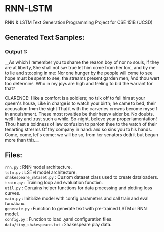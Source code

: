 # RNN-LSTM
RNN &amp; LSTM Text Generation Programming Project for CSE 151B (UCSD)

## Generated Text Samples:

### Output 1:

__As which I remember you to shame the reason boy of nor no souls, if they are at liberty,
She shall not say true let him come from her lord, and by me to lie and stooping in me:
Nor one hunger by the people will come to see hope must be spent to see, the streams present garden men,
And thou wert too determine. Who in my joys are high and feeling to bid the warrant for that?

CLARENCE:
I like a comfort is a soldiers; no talk off to fell him at your queen's house,
Like in charge is to watch your birth; he came to bed, their accusation from the sight
That it with the carveries crowns become myself in anguishment. These most royalties be their heavy aider be,
No doubts, well I lay and trust such a while. So-night, believe your proper lamentation!
Thou hast a boldness of law confusion to pardon thee to the watch of their tenarting streams
Of thy company in hand: and so sins you to his hands. Come, come, let's come: we will be so, from her senators doth it but begun more than this.__

## Files:

```rnn.py``` : RNN model architecture. <br>
```lstm.py``` : LSTM model architecture. <br>
```shakespeare_dataset.py``` : Custom dataset class used to create dataloaders. <br>
```train.py``` : Training loop and evaluation function. <br>
```util.py``` : Contains helper functions for data processing and plotting loss curves. <br>
```main.py``` : Initialize model with config parameters and call train and eval functions. <br>
```generate.py``` : Function to generate text with pre-trained LSTM or RNN model. <br>
```config.py``` : Function to load .yaml configuration files. <br>
```data/tiny_shakespeare.txt``` : Shakespeare play data. <br>


